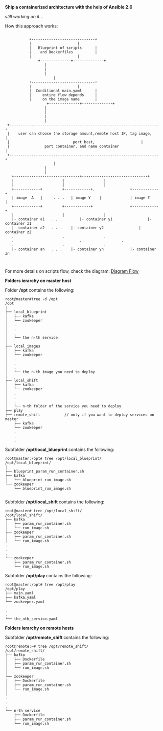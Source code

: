 <b> Ship a containerized architecture with the help of Ansible 2.6 </b>

<i> still working on it... </i>

How this approach works:

```

		   +-----------------------------+
		   |			         |
		   |   Blueprint of scripts      |
		   |	and Dockerfiles          |
		   |			         |	
	           +--------------+--------------+	
				  |
				  |
				  |
			          |
		   +-----------------------------+
		   |			         |
		   |  Conditional main.yaml      |   	 
		   |     entire flow depends     |
		   |     on the image name       |
                   +--------------+--------------+
				  | 
				  |
				  |
				  |
 +--------------------------------------------------------------------+
 |    user can choose the storage amount,remote host IP, tag image,   |
 |                             port host,    			      | 
 |                port container, and name container                  |
 +--------------------------------------------------------------------+
			          |	
				  |
				  |
   +------------------------------+------------------------------+
   |			          |			         |
   |			          |			         |
   +------------+		  +------------+.                +------------+
   | image  A   | 	  . . .   | image Y    |	         | image Z    |  
   +------------+		  +------------+                 +------------+
   |			          |			         |
   |- container a1   . . .        |- container y1                |- container z1 
   |- container a2   . . .	  |- container y2                |- container z2
   .			          .			         .
   .                              .			         .
   .			          .			         .
   |- container an   . . .	  |- container yn	         |- container zn



```

For more details on scripts flow, check the diagram: [Diagram Flow](https://github.com/LorenvXn/mu3/blob/master/flow.txt) 

<b> Folders ierarchy on master host </b>

Folder <b>/opt</b> contains the following: 
```
root@master#tree -d /opt
/opt
|
├── local_blueprint
│   ├── kafka
│   └── zookeeper
│   .
│   .
│   .
│   └── the n-th service 
│
├── local_images
│   ├── kafka
│   └── zookeeper
│   .
│   .
│   .
│   └── the n-th image you need to deploy
|
├── local_shift
│   ├── kafka
│   └── zookeeper
│   .
│   .
│   .
│   └── n-th folder of the service you need to deploy
├── play
├── remote_shift           // only if you want to deploy services on master 
    ├── kafka
    └── zookeeper
    .
    .
    .
```

Subfolder <b> /opt/local_blueprint </b> contains the following: 

```
root@master:/opt# tree /opt/local_blueprint/
/opt/local_blueprint/
|
├── blueprint_param_run_container.sh
├── kafka
│   └── blueprint_run_image.sh
└── zookeeper
    └── blueprint_run_image.sh


```

Subfolder  <b> /opt/local_shift </b> contains the following: 

```
root@master# tree /opt/local_shift/
/opt/local_shift/
├── kafka
│   ├── param_run_container.sh
│   └── run_image.sh
├── zookeeper
│   ├── param_run_container.sh
│   └── run_image.sh
.
.
.
└── zookeeper
    ├── param_run_container.sh
    └── run_image.sh

```

Subfolder <b> /opt/play </b> contains the following: 

```
root@master:/opt# tree /opt/play
/opt/play
├── main.yaml
├── kafka.yaml
└── zookeeper.yaml
.
.
.
└── the_nth_service.yaml

```

<b> Folders ierarchy on remote hosts </b>


Subfolder <b> /opt/remote_shift </b> contains the following: 
```
root@remote:~# tree /opt/remote_shift/
/opt/remote_shift/
├── kafka
│   ├── Dockerfile
│   ├── param_run_container.sh
│   └── run_image.sh
│ 
└── zookeeper
│   ├── Dockerfile
│   ├── param_run_container.sh
│   └── run_image.sh
│
.
.
.
└── n-th service
    ├── Dockerfile
    ├── param_run_container.sh
    └── run_image.sh

```





